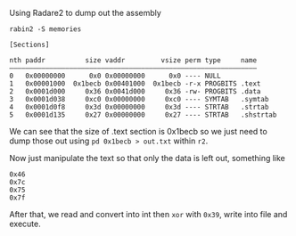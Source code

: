 Using Radare2 to dump out the assembly

`rabin2 -S memories`
```
[Sections]

nth paddr          size vaddr         vsize perm type     name
――――――――――――――――――――――――――――――――――――――――――――――――――――――――――――――
0   0x00000000      0x0 0x00000000      0x0 ---- NULL
1   0x00001000  0x1becb 0x00401000  0x1becb -r-x PROGBITS .text
2   0x0001d000     0x36 0x0041d000     0x36 -rw- PROGBITS .data
3   0x0001d038     0xc0 0x00000000     0xc0 ---- SYMTAB   .symtab
4   0x0001d0f8     0x3d 0x00000000     0x3d ---- STRTAB   .strtab
5   0x0001d135     0x27 0x00000000     0x27 ---- STRTAB   .shstrtab
```
We can see that the size of .text section is 0x1becb so we just 
need to dump those out using `pd 0x1becb > out.txt` within `r2`.

Now just manipulate the text so that only the data is left out, something like
```
0x46
0x7c
0x75
0x7f
```

After that, we read and convert into int then `xor` with `0x39`,
write into file and execute.
